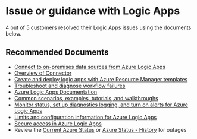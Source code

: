 <properties
	pageTitle="Issue or guidance with Logic Apps"
	description="Issue or guidance with Logic Apps"
	service=""
	resource=""
	authors="ScottAzure"
	ms.author="aaronmax"
	displayOrder=""
	selfHelpType="generic"
	supportTopicIds="32588741, 32588753, 32588756, 32588752, 32588759, 32588769, 32588750, 32588757, 32588768, 32588740, 32588755, 32588758, 32588760, 32588762, 32588765, 32588751, 32588754, 32588761, 32588763, 32588764, 32588766, 32588767, 32588748, 32588749"
	resourceTags=""
	productPesIds="15791"
	cloudEnvironments="public"
/>

# Issue or guidance with Logic Apps

4 out of 5 customers resolved their Logic Apps issues using the documents below.<br>

## **Recommended Documents**

* [Connect to on-premises data sources from Azure Logic Apps](https://docs.microsoft.com/azure/logic-apps/logic-apps-gateway-connection)<br>
* [Overview of Connector](https://docs.microsoft.com/connectors/)<br>
* [Create and deploy logic apps with Azure Resource Manager templates](https://docs.microsoft.com/azure/logic-apps/logic-apps-create-deploy-azure-resource-manager-templates)<br>
* [Troubleshoot and diagnose workflow failures](https://docs.microsoft.com/azure/logic-apps/logic-apps-diagnosing-failures)<br>
* [Azure Logic Apps Documentation](https://docs.microsoft.com/azure/logic-apps/)<br>
* [Common scenarios, examples, tutorials, and walkthroughs](https://docs.microsoft.com/azure/logic-apps/logic-apps-examples-and-scenarios)<br>
* [Monitor status, set up diagnostics logging, and turn on alerts for Azure Logic Apps](https://docs.microsoft.com/azure/logic-apps/logic-apps-monitor-your-logic-apps)<br>
* [Limits and configuration information for Azure Logic Apps](https://docs.microsoft.com/azure/logic-apps/logic-apps-limits-and-config)<br>
* [Secure access in Azure Logic Apps](https://docs.microsoft.com/azure/logic-apps/logic-apps-securing-a-logic-app)<br>
* Review the [Current Azure Status](https://azure.microsoft.com/status/) or [Azure Status - History](https://azure.microsoft.com/status/history/) for outages
